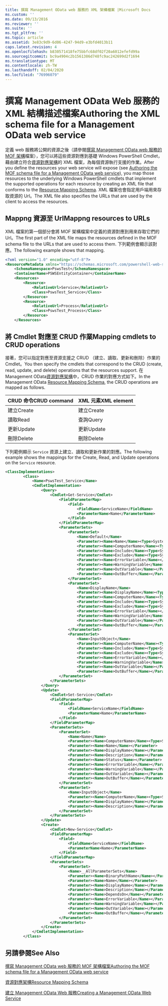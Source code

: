 ```yaml
---
title: 撰寫 Management OData web 服務的 XML 架構檔案 |Microsoft Docs
ms.custom: ''
ms.date: 09/13/2016
ms.reviewer: ''
ms.suite: ''
ms.tgt_pltfrm: ''
ms.topic: article
ms.assetid: 3e83c9d9-6d06-4247-94d9-e3bfd4013b11
caps.latest.revision: 4
ms.openlocfilehash: b830571418fe75bbfc68df02f20a6012efefd99a
ms.sourcegitcommit: bc9a4904c2b1561386d748fc9ac242699d2f1694
ms.translationtype: MT
ms.contentlocale: zh-TW
ms.lasthandoff: 02/04/2020
ms.locfileid: "76996079"
---
```

# <a name="authoring-the-xml-schema-file-for-a-management-odata-web-service"></a><span data-ttu-id="e44fa-102">撰寫 Management OData Web 服務的 XML 結構描述檔案</span><span class="sxs-lookup"><span data-stu-id="e44fa-102">Authoring the XML schema file for a Management OData web service</span></span>

<span data-ttu-id="e44fa-103">定義 web 服務將公開的資源之後（請參閱[撰寫 Management OData web 服務的 MOF 架構](./authoring-the-mof-schema-file-for-a-management-odata-web-service.md)檔案），您可以將這些資源對應到基礎 Windows PowerShell Cmdlet，藉由建立符合[資源對應架構](./resource-mapping-schema.md)的 XML 檔案，為每個資源執行支援的作業。</span><span class="sxs-lookup"><span data-stu-id="e44fa-103">After you define the resources your web service will expose (see [Authoring the MOF schema file for a Management OData web service](./authoring-the-mof-schema-file-for-a-management-odata-web-service.md)), you map those resources to the underlying Windows PowerShell cmdlets that implement the supported operations for each resource by creating an XML file that conforms to the [Resource Mapping Schema](./resource-mapping-schema.md).</span></span> <span data-ttu-id="e44fa-104">XML 檔案也會指定用戶端用來存取資源的 Url。</span><span class="sxs-lookup"><span data-stu-id="e44fa-104">The XML file also specifies the URLs that are used by the client to access the resources.</span></span>

## <a name="mappng-resources-to-urls"></a><span data-ttu-id="e44fa-105">Mappng 資源至 Url</span><span class="sxs-lookup"><span data-stu-id="e44fa-105">Mappng resources to URLs</span></span>

<span data-ttu-id="e44fa-106">XML 檔案的第一個部分會將 MOF 架構檔案中定義的資源對應到用來存取它們的 Url。</span><span class="sxs-lookup"><span data-stu-id="e44fa-106">The first part of the XML file maps the resources defined in the MOF schema file to the URLs that are used to access them.</span></span> <span data-ttu-id="e44fa-107">下列範例會顯示該對應。</span><span class="sxs-lookup"><span data-stu-id="e44fa-107">The following example shows that mapping.</span></span>

```xml
<?xml version="1.0" encoding="utf-8"?>
<ResourceMetadata xmlns="https://schemas.microsoft.com/powershell-web-services/2010/09">
    <SchemaNamespace>PswsTest</SchemaNamespace>
    <ContainerName>PSWSEntityContainer</ContainerName>
    <Resources>
        <Resource>
            <RelativeUrl>Service</RelativeUrl>
            <Class>PswsTest_Service</Class>
        </Resource>
        <Resource>
            <RelativeUrl>Process</RelativeUrl>
            <Class>PswsTest_Process</Class>
        </Resource>
    </Resources>
```

## <a name="mapping-cmdlets-to-crud-operations"></a><span data-ttu-id="e44fa-108">將 Cmdlet 對應至 CRUD 作業</span><span class="sxs-lookup"><span data-stu-id="e44fa-108">Mapping cmdlets to CRUD operations</span></span>

<span data-ttu-id="e44fa-109">接著，您可以指定對應至資源支援之 CRUD （建立、讀取、更新和刪除）作業的 Cmdlet。</span><span class="sxs-lookup"><span data-stu-id="e44fa-109">You then specify the cmdlets that correspond to the CRUD (create, read, update, and delete) operations that the resources support.</span></span> <span data-ttu-id="e44fa-110">在 Management OData[資源對應架構](./resource-mapping-schema.md)中，CRUD 作業的對應方式如下。</span><span class="sxs-lookup"><span data-stu-id="e44fa-110">In the Management OData [Resource Mapping Schema](./resource-mapping-schema.md), the CRUD operations are mapped as follows.</span></span>

|<span data-ttu-id="e44fa-111">CRUD 命令</span><span class="sxs-lookup"><span data-stu-id="e44fa-111">CRUD command</span></span>|<span data-ttu-id="e44fa-112">XML 元素</span><span class="sxs-lookup"><span data-stu-id="e44fa-112">XML element</span></span>|
|------------------|-----------------|
|<span data-ttu-id="e44fa-113">建立</span><span class="sxs-lookup"><span data-stu-id="e44fa-113">Create</span></span>|<span data-ttu-id="e44fa-114">建立</span><span class="sxs-lookup"><span data-stu-id="e44fa-114">Create</span></span>|
|<span data-ttu-id="e44fa-115">讀取</span><span class="sxs-lookup"><span data-stu-id="e44fa-115">Read</span></span>|<span data-ttu-id="e44fa-116">查詢</span><span class="sxs-lookup"><span data-stu-id="e44fa-116">Query</span></span>|
|<span data-ttu-id="e44fa-117">更新</span><span class="sxs-lookup"><span data-stu-id="e44fa-117">Update</span></span>|<span data-ttu-id="e44fa-118">更新</span><span class="sxs-lookup"><span data-stu-id="e44fa-118">Update</span></span>|
|<span data-ttu-id="e44fa-119">刪除</span><span class="sxs-lookup"><span data-stu-id="e44fa-119">Delete</span></span>|<span data-ttu-id="e44fa-120">刪除</span><span class="sxs-lookup"><span data-stu-id="e44fa-120">Delete</span></span>|

<span data-ttu-id="e44fa-121">下列範例顯示 `Service` 資源上建立、讀取和更新作業的對應。</span><span class="sxs-lookup"><span data-stu-id="e44fa-121">The following example shows the mappings for the Create, Read, and Update operations on the `Service` resource.</span></span>

```xml
<ClassImplementations>
        <Class>
            <Name>PswsTest_Service</Name>
            <CmdletImplementation>
                <Query>
                    <Cmdlet>Get-Service</Cmdlet>
                        <FieldParameterMap>
                            <Field>
                                <FieldName>ServiceName</FieldName>
                                <ParameterName>Name</ParameterName>
                            </Field>
                        </FieldParameterMap>
                        <ParameterSets>
                            <ParameterSet>
                                <Name>Default</Name>
                                <Parameter><Name>Name</Name><Type>System.String[]</Type></Parameter>
                                <Parameter><Name>ComputerName</Name><Type>System.String[]</Type></Parameter>
                                <Parameter><Name>Include</Name><Type>System.String[]</Type></Parameter>
                                <Parameter><Name>Exclude</Name><Type>System.String[]</Type></Parameter>
                                <Parameter><Name>ErrorVariable</Name></Parameter>
                                <Parameter><Name>WarningVariable</Name></Parameter>
                                <Parameter><Name>OutVariable</Name></Parameter>
                                <Parameter><Name>OutBuffer</Name></Parameter>
                            </ParameterSet>
                            <ParameterSet>
                                <Name>DisplayName</Name>
                                <Parameter><Name>DisplayName</Name><Type>System.String[]</Type></Parameter>
                                <Parameter><Name>ComputerName</Name><Type>System.String[]</Type></Parameter>
                                <Parameter><Name>Include</Name><Type>System.String[]</Type></Parameter>
                                <Parameter><Name>Exclude</Name><Type>System.String[]</Type></Parameter>
                                <Parameter><Name>ErrorVariable</Name></Parameter>
                                <Parameter><Name>WarningVariable</Name></Parameter>
                                <Parameter><Name>OutVariable</Name></Parameter>
                                <Parameter><Name>OutBuffer</Name></Parameter>
                            </ParameterSet>
                            <ParameterSet>
                                <Name>InputObject</Name>
                                <Parameter><Name>ComputerName</Name><Type>System.String[]</Type></Parameter>
                                <Parameter><Name>Include</Name><Type>System.String[]</Type></Parameter>
                                <Parameter><Name>Exclude</Name><Type>System.String[]</Type></Parameter>
                                <Parameter><Name>ErrorVariable</Name></Parameter>
                                <Parameter><Name>WarningVariable</Name></Parameter>
                                <Parameter><Name>OutVariable</Name></Parameter>
                                <Parameter><Name>OutBuffer</Name></Parameter>
                        </ParameterSet>
                    </ParameterSets>
                </Query>
                <Update>
                    <Cmdlet>Set-Service</Cmdlet>
                    <FieldParameterMap>
                        <Field>
                            <FieldName>ServiceName</FieldName>
                            <ParameterName>Name</ParameterName>
                        </Field>
                    </FieldParameterMap>
                    <ParameterSets>
                        <ParameterSet>
                            <Name>Name</Name>
                            <Parameter><Name>ComputerName</Name><Type>System.String[]</Type></Parameter>
                            <Parameter><Name>Name</Name></Parameter>
                            <Parameter><Name>DisplayName</Name></Parameter>
                            <Parameter><Name>Description</Name></Parameter>
                            <Parameter><Name>Status</Name></Parameter>
                            <Parameter><Name>ErrorVariable</Name></Parameter>
                            <Parameter><Name>WarningVariable</Name></Parameter>
                            <Parameter><Name>OutVariable</Name></Parameter>
                            <Parameter><Name>OutBuffer</Name></Parameter>
                        </ParameterSet>
                        <ParameterSet>
                            <Name>InputObject</Name>
                            <Parameter><Name>ComputerName</Name><Type>System.String[]</Type></Parameter>
                            <Parameter><Name>DisplayName</Name></Parameter>
                            <Parameter><Name>Description</Name></Parameter>
                        </ParameterSet>
                    </ParameterSets>
                </Update>
                <Create>
                    <Cmdlet>New-Service</Cmdlet>
                    <FieldParameterMap>
                        <Field>
                            <FieldName>ServiceName</FieldName>
                            <ParameterName>Name</ParameterName>
                        </Field>
                    </FieldParameterMap>
                    <ParameterSets>
                        <ParameterSet>
                            <Name>__AllParameterSets</Name>
                            <Parameter><Name>BinaryPathName</Name></Parameter>
                            <Parameter><Name>Name</Name></Parameter>
                            <Parameter><Name>DisplayName</Name></Parameter>
                            <Parameter><Name>Description</Name></Parameter>
                            <Parameter><Name>DependsOn</Name></Parameter>
                            <Parameter><Name>ErrorVariable</Name></Parameter>
                            <Parameter><Name>WarningVariable</Name></Parameter>
                            <Parameter><Name>OutVariable</Name></Parameter>
                            <Parameter><Name>OutBuffer</Name></Parameter>
                        </ParameterSet>
                    </ParameterSets>
                </Create>
            </CmdletImplementation>
        </Class>
```

## <a name="see-also"></a><span data-ttu-id="e44fa-122">另請參閱</span><span class="sxs-lookup"><span data-stu-id="e44fa-122">See Also</span></span>

[<span data-ttu-id="e44fa-123">撰寫 Management OData web 服務的 MOF 架構檔案</span><span class="sxs-lookup"><span data-stu-id="e44fa-123">Authoring the MOF schema file for a Management OData web service</span></span>](./authoring-the-mof-schema-file-for-a-management-odata-web-service.md)

[<span data-ttu-id="e44fa-124">資源對應架構</span><span class="sxs-lookup"><span data-stu-id="e44fa-124">Resource Mapping Schema</span></span>](./resource-mapping-schema.md)

[<span data-ttu-id="e44fa-125">建立 Management OData Web 服務</span><span class="sxs-lookup"><span data-stu-id="e44fa-125">Creating a Management OData Web Service</span></span>](./creating-a-management-odata-web-service.md)
